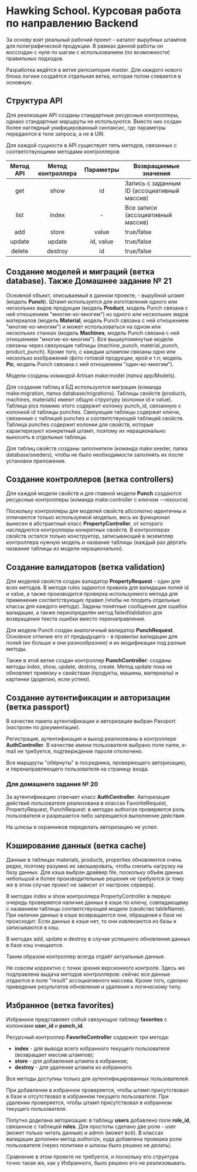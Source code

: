 # Hawking School. Курсовая работа по направлению Backend

За основу взят реальный рабочий проект - каталог вырубных штампов для полиграфической продукции. В рамках данной работы он воссоздан с нуля по шагам с использованием (по возможности) правильных подходов.

Разработка ведётся в ветке репозитория master. Для каждого нового блока логики создаётся отдельная ветка, которая потом сливается в основную.

## Структура API

Для реализации API созданы стандартные ресурсные контроллеры, однако стандартные маршруты не используются. Вместо них создан более наглядный унифицированный синтаксис, где параметры передаются в теле запроса, а не в URI.

Для каждой сущности в API существует пять методов, связанных с соответствующими методами контроллеров

Метод API | Метод контроллера | Параметры | Возвращаемые значения
:--------:|:-----------------:|:---------:|----------------------
get | show | id | Запись с заданным ID (ассоциативный массив)
list | index | - | Все записи (ассоциативный массив)
add | store | value | true/false
update | update | id, value | true/false
delete | destroy | id | true/false

## Создание моделей и миграций (ветка database). Также Домашнее задание № 21

Основной объект, описываемый в данном проекте, - вырубной штамп (модель **Punch**). Штамп используется для изготовления одного или нескольких видов продукции (модель **Product**, модель Punch связана с ней отношением "многие-ко-многим") из одного или нескольких видов материалов (модель **Material**, модель Punch связана с ней отношением "многие-ко-многим") и может использоваться на одном или нескольких станках (модель **Machines**, модель Punch связана с ней отношением "многие-ко-многим"). Все вышеупомянутые модели связаны через связующие таблицы (machine_punch, material_punch, product_punch). Кроме того, с каждым штампом связаны одно или несколько изображений (фото готовой продукции, крой и т.п; модель **Pic**, модель Punch связана с ней отношением "один-ко-многим"). 

Модели созданы командой Artisan make:model (папка app/Models).

Для создания таблиц в БД используются миграции (команда make:migration, папка database/migrations). Таблицы свойств (products, machines, materials) имеют общую структуру (колонки id и value). Таблица pics помимо этого содержит колонку punch_id, связанную с колонкой id таблицы punches. Связующие таблицы содержат ключи, связанные с таблицей punches и соответствующей таблицей свойств. Таблица punches содержит колонки для свойств, которые характеризуют конкретный штамп, поэтому их нерационально выносить в отдельные таблицы.

Для таблиц свойств созданы заполнители (команда make:seeder, папка database/seeders), чтобы не было необходимости заполнять их после установки приложения.

## Создание контроллеров (ветка controllers)

Для каждой модели свойств и для главной модели **Punch** создаются ресурсные контроллеры (команда make:controller с ключом --resource).

Поскольку контроллеры для моделей свойств абсолютно идентичны и отличаются только используемой моделью, весь их функционал вынесен в абстрактный класс **PropertyController**, от которого наследуются контроллеры конкретных свойств. В контроллерах свойств остался только конструктор, записывающий в экземпляр контроллера нужную модель и название таблицы (каждый раз дёргать название таблицы из модели нерационально).

## Создание валидаторов (ветка validation)

Для моделей свойств создан валидатор **PropertyRequest** - один для всех методов. В методе rules задаются правила для валидации полей id и value, а также производится проверка используемого метода для применения соответствующих правил (чтобы не плодить отдельные классы для каждого метода). Заданы понятные сообщения для ошибок валидации, а также переопределён метод failedValidation для возвращения текста ошибки вместо перенаправления.

Для модели Punch создан аналогичный валидатор **PunchRequest**. Основное отличие его от предыдущего - в правилах валидации для полей (их больше и они разнообразнее) и их модификации под разные методы.

Также в этой ветке создан контроллер **PunchController**: созданы методы index, show, update, destroy, create. Метод update пока не обновляет привязку к свойствам (продукты, машины, материалы) и картинки (доделаю, если успею).

## Создание аутентификации и авторизации (ветка passport)

В качестве пакета аутентификации и авторизации выбран Passport (настроен по документации).

Регистрация, аутентификация и выход реализованы в контроллере **AuthController**. В качестве имени пользователя выбрано поле name, e-mail не требуется, подтверждение пароля отключено. 

Все маршруты "обёрнуты" в посредника, проверяющего авторизацию, и перенаправляющего пользователя на страницу входа.

### Для домашнего задания № 20

За аутентификацию отвечает класс **AuthController**. Авторизация действий пользователя реализована в классах FavoriteRequest, PropertyRequest, PunchRequest: в методах authorize проверяется роль пользователя и разрешается либо запрещается выполнение действия. 

На шлюзы и охранников переделать авторизацию не успел.

## Кэширование данных (ветка cache)

Данные в таблицах materials, products, properties обновляются очень редко, поэтому разумно их закэшировать, чтобы снизить нагрузку на базу данных. Для кэша выбран драйвер file, поскольку объём данных небольшой и более производительные решения не требуются (к тому же в этом случае проект не зависит от настроек сервера).

В методах index и show контроллера PropertyController в первую очередь проверяется наличие данных в кэше по ключу, совпадающему с названием таблицы соответствующей модели (свойство tableName). При наличии данных в кэше возвращаются они, обращения к базе не происходит. Если данных в кэше нет, то они извлекаются из базы и записываются в кэш.

В методах add, update и destroy в случае успешного обновления данных в базе кэш очищается.

Таким образом контроллер всегда отдаёт актуальные данные.

Не совсем корректно с точки зрения версионного контроля. Здесь же подправлена выдача методов контроллеров: сейчас все данные отдаются в поле "result" ассоциативного массива. Кроме того, сделано приведение результатов обновления и удаления к логическому типу.

## Избранное (ветка favorites)

Избранное представляет собой связующую таблицу **favorites** с колонками **user_id** и **punch_id**.

Ресурсный контроллер **FavoriteController** содержит три метода: 
* **index** - для вывода всего избранного текущего пользователя (возвращает массив штампов); 
* **store** - для добавления штампа в избранное;
* **destroy** - для удаления штампа из избранного.

Все методы доступны только для аутентифицированных пользователей.

При добавлении в избранное проверяется, чтобы штамп присутствовал в базе и отсутствовал в избранном текущего пользователя. При удалении проверяется, чтобы штамп присутствовал в избранном текущего пользователя.

Попутно доделана авторизация: в таблицу **users** добавлено поле **role_id**, связанное с таблицей **roles**. Для простоты сделано две роли - user (может только читать данные) и admin (может всё). В классах валидации дополнен метод *authorize*, куда добавлена проверка роли пользователя (через политики и шлюзы было решено не делать).

Сравнение в этом проекте не требуется, и поскольку его структура точно такая же, как у Избранного, было решено его не реализовывать.

